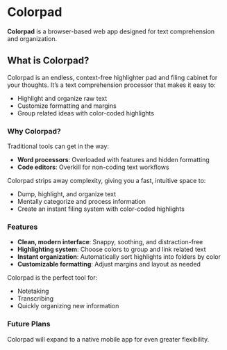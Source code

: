 # Colorpad

**Colorpad** is a browser-based web app designed for text comprehension and organization. 

## What is Colorpad?
Colorpad is an endless, context-free highlighter pad and filing cabinet for your thoughts. It’s a text comprehension processor that makes it easy to:
- Highlight and organize raw text
- Customize formatting and margins
- Group related ideas with color-coded highlights

### Why Colorpad?
Traditional tools can get in the way:
- **Word processors**: Overloaded with features and hidden formatting
- **Code editors**: Overkill for non-coding text workflows

Colorpad strips away complexity, giving you a fast, intuitive space to:
- Dump, highlight, and organize text
- Mentally categorize and process information
- Create an instant filing system with color-coded highlights

### Features
- **Clean, modern interface**: Snappy, soothing, and distraction-free
- **Highlighting system**: Choose colors to group and link related text
- **Instant organization**: Automatically sort highlights into folders by color
- **Customizable formatting**: Adjust margins and layout as needed

Colorpad is the perfect tool for:
- Notetaking
- Transcribing
- Quickly organizing new information

### Future Plans
Colorpad will expand to a native mobile app for even greater flexibility.

